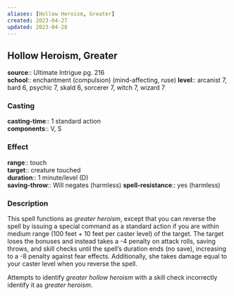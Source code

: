 ```yaml
---
aliases: [Hollow Heroism, Greater]
created: 2023-04-27
updated: 2023-04-28
---
```


## Hollow Heroism, Greater

**source**:: Ultimate Intrigue pg. 216  
**school**:: enchantment (compulsion) (mind-affecting, ruse)
**level**:: arcanist 7, bard 6, psychic 7, skald 6, sorcerer 7, witch 7, wizard 7

### Casting

**casting-time**:: 1 standard action  
**components**:: V, S

### Effect

**range**:: touch  
**target**:: creature touched  
**duration**:: 1 minute/level (D)  
**saving-throw**:: Will negates (harmless)
**spell-resistance**:: yes (harmless)

### Description

This spell functions as *greater heroism*, except that you can reverse the spell by issuing a special command as a standard action if you are within medium range (100 feet + 10 feet per caster level) of the target. The target loses the bonuses and instead takes a -4 penalty on attack rolls, saving throws, and skill checks until the spell’s duration ends (no save), increasing to a -8 penalty against fear effects. Additionally, she takes damage equal to your caster level when you reverse the spell.  
  
Attempts to identify *greater hollow heroism* with a skill check incorrectly identify it as *greater heroism*.
